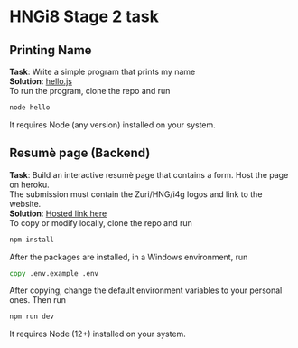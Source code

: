# HNGi8 Stage 2 task
## Printing Name
**Task**: Write a simple program that prints my name  
**Solution**: [hello.js](hello.js)  
To run the program, clone the repo and run
```cmd
node hello
```  
It requires Node (any version) installed on your system.

## Resumè page (Backend)
**Task**: Build an interactive resumè page that contains a form. Host the page on heroku.  
The submission must contain the Zuri/HNG/i4g logos and link to the website.  
**Solution**: [Hosted link here](google.com)  
To copy or modify locally, clone the repo and run  
```cmd
npm install
```
After the packages are installed, in a Windows environment, run  
```cmd
copy .env.example .env
```
After copying, change the default environment variables to your personal ones. Then run  
```cmd
npm run dev
```
It requires Node (12+) installed on your system.
